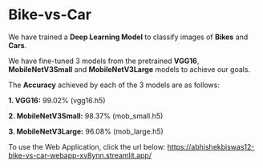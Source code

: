 # Bike-vs-Car
We have trained a **Deep Learning Model** to classify images of **Bikes** and **Cars**.

We have fine-tuned 3 models from the pretrained **VGG16**, **MobileNetV3Small** and **MobileNetV3Large** models to achieve our goals.

The **Accuracy** achieved by each of the 3 models are as follows:

  **1. VGG16:** 99.02% (vgg16.h5)
  
  **2. MobileNetV3Small:** 98.37% (mob_small.h5)
  
  **3. MobileNetV3Large:** 96.08% (mob_large.h5)

To use the Web Application, click the url below:
https://abhishekbiswas12-bike-vs-car-webapp-xv8ynn.streamlit.app/

